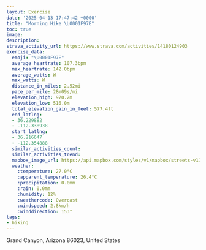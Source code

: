 ```yaml
---
layout: Exercise
date: '2025-04-13 17:47:42 +0000'
title: "Morning Hike \U0001F97E"
toc: true
image:
description:
strava_activity_url: https://www.strava.com/activities/14180124903
exercise_data:
  emoji: "\U0001F97E"
  average_heartrate: 107.3bpm
  max_heartrate: 142.0bpm
  average_watts: W
  max_watts: W
  distance_in_miles: 2.52mi
  pace_per_mile: 28m09s/mi
  elevation_high: 970.2m
  elevation_low: 516.0m
  total_elevation_gain_in_feet: 577.4ft
  end_latlng:
  - 36.229882
  - -112.338938
  start_latlng:
  - 36.216647
  - -112.354888
  similar_activities_count:
  similar_activities_trend:
  mapbox_image_url: https://api.mapbox.com/styles/v1/mapbox/streets-v11/static/path-5+787af2-1.0(qx%60%7CE%7CcwlTWBUE_%40%3FOCCMOE%5BU%40F%5BEIIKEO%5DQWEG%40OACMGIACC%5B%7B%40E_%40K_%40CYBSAIGiAI%5DGOY%5DCOEICUEKYQQa%40SUEcAOq%40GMi%40q%40MI_%40a%40KGWGIEOAKFI%40YKKKIQaAo%40COMWIAGBQKODCJK%40o%40YMMEMSKGMc%40WQ%5Ba%40WEOC%3FCG%40ECQMA%3FOIM%40EEOGKKGOQEAKBOAKCe%40BGEOOGc%40SGSK%40%5DKSGAG%40I%3F%3FOLKFQGCI%40MJGAAGFMAGDIAMMKSCIQ%40OKo%40%40SNc%40Jg%40PUD%3F%3FCHD%40CTAAF%40ILILEBGTW%40ICEM%3FQGMAEICI%40QHS%3FKQWIEIIOWGSIM_%40KEGTMCSUKGIKCOAMGKCM%40OEe%40Be%40VWFIJ%5BLINKDSGK%40GBCAAEGEg%40LKAID_%40EO%40ECGOOIC%40GJMj%40QVYEk%40Ag%40GcAo%40Qe%40Ei%40G%5B%40QES%40aAJk%40%40a%40La%40BSZg%40Pc%40DCFMEa%40Hc%40FMEI%5D%5DCGBe%40%5Dg%40Ku%40Oi%40c%40cACKGOKIk%40_%40YCS%40OHc%40%40WNQBS%3FOFSNMBM%40KCSBOJIPSHIJo%40f%40GP%5BLO%40MAIDU%40UA_%40ZKBCAKHC%3FEOg%40OMPKFOBKE%40%3FKA%5BTWFSEMAECIMYGOIcBFUFKHERo%40Jc%40ZIFWt%40ON%3FFB%40AB%3FONSRm%40HKVOFIb%40KP%3FJ%5BFC%60%40IV%40~%40En%40T%60%40FBC%40GD%40DCBU%3FQA%3FHOXS%5EBHY%40MHIHABEHG%3FCJ%40BE%3FIT%5BJGFCJBTC),pin-s-s+e5b22e(-112.35407,36.21785),pin-s-f+89ae00(-112.33984000000004,36.231179999999966)/auto/800x800?access_token=pk.eyJ1Ijoiam9zaGJlY2ttYW4iLCJhIjoiY205eWR2aDd1MWZ6djJrbXc4a3M0bWZleiJ9.XiG9OWkNcZk2QzjJbxLB4A
  weather:
    :temperature: 27.0°C
    :apparent_temperature: 26.4°C
    :precipitation: 0.0mm
    :rain: 0.0mm
    :humidity: 12%
    :weathercode: Overcast
    :windspeed: 2.8km/h
    :winddirection: 153°
tags:
- hiking
---
```

Grand Canyon, Arizona 86023, United States
